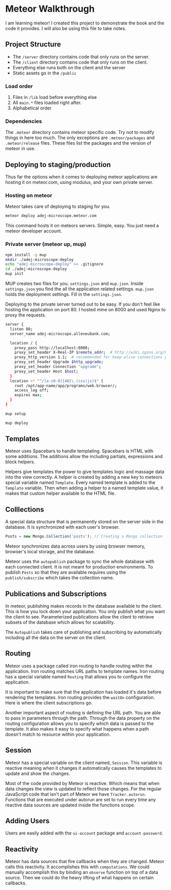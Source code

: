 # Meteor Walkthrough

I am learning meteor! I created this project to demonstrate the book and the code it provides. I will also be using this file to take notes.

## Project Structure

* The `/server` directory contains code that only runs on the server.
* The `/client` directory contains code that only runs on the client.
* Everything else runs both on the client and the server
* Static assets go in the `/public`

### Load order

1. Files in `/lib`  load before everything else
2. All `main.*` files loaded right after.
3. Alphabetical order

### Dependencies

The `.meteor` directory contains meteor specific code. Try not to modify things in here too much. The only exceptions are `.meteor/packages` and `.meteor/release` files. These files list the packages and the version of meteor in use.


## Deploying to staging/production

Thus far the options when it comes to deploying meteor applications are hosting it on meteor.com, using modulus, and your own private server.


### Hosting on meteor

Meteor takes care of deploying to staging for you.

```bash
meteor deploy adej-microscope.meteor.com
```

This command hosts it on meteors servers. Simple, easy. You just need a meteor developer account.

### Private server (meteor up, mup)

```bash
npm install -g mup
mkdir ./adej-microscope-deploy
echo "adej-microscope-deploy" >> .gitignore
cd ./adej-microscope-deploy
mup init
```

MUP creates two files for you. `settings.json` and `mup.json`. Inside `settings.json` you find the all the application related settings. `mup.json` holds the deployment settings. Fill in the `settings.json`.

Deploying to the private server turned out to be easy. If you don't feel like hosting the application on port 80. I hosted mine on 8000 and used Nginx to proxy the requests.

```bash
server {
  listen 80;
  server_name adej-microscope.alleneubank.com;

  location / {
    proxy_pass http://localhost:8000;
    proxy_set_header X-Real-IP $remote_addr;  # http://wiki.nginx.org/HttpProxyModule
    proxy_http_version 1.1;  # recommended for keep-alive connections per http://nginx.org/en/docs/http/ngx_http_proxy_module.html#proxy_http_version
    proxy_set_header Upgrade $http_upgrade;
    proxy_set_header Connection "upgrade";
    proxy_set_header Host $host;
  }
  location ~* "^/[a-z0-9]{40}\.(css|js)$" {
    root /opt/app-name/app/programs/web.browser/;
    access_log off;
    expires max;
  }
}
```

```bash
mup setup

mup deploy
```

## Templates

Meteor uses Spacebars to handle templating. Spacebars is HTML with some additions. The additions allow the including partials, expressions and block helpers.

Helpers give templates the power to give templates logic and massage data into the view correctly. A helper is created by adding a new key to meteors special variable named `Template`.  Every named template is added to the `Template` variable. Then when adding a helper to a named template value, it makes that custom helper available to the HTML file.

## Colllections

A special data structure that is permanently stored on the server side in the database. It is synchronized with each user's browser.

```JavaScript
Posts = new Mongo.Collection('posts'); // Creating a Mongo collection 
```

Meteor synchronizes data across users by using browser memory, browser's local storage, and the database.

Meteor uses the `autopublish` package to sync the whole database with each connected client. It is not meant for production environments. To publish `Posts` so that they are available requires using the `publish/subscribe` which takes the collection name.

## Publications and Subscriptions

In meteor, publishing makes records in the database available to the client. This is how you lock down your application. You only publish what you want the client to see. Parameterized publications allow the client to retrieve subsets of the database which allows for scalability.

The `Autopublish` takes care of publishing and subscribing by automatically including all the data on the server on the client.

## Routing

Meteor uses a package called iron routing to handle routing within the application. Iron routing matches URL paths to template names. Iron routing has a special variable named `Routing` that allows you to configure the application.

It is important to make sure that the application has loaded it's data before rendering the templates. Iron routing provides the `waitOn` configuration. Here is where the client subscriptions go.

Another important aspect of routing is defining the URL path. You are able to pass in parameters through the path. Through the data property on the routing configuration allows you to specify which data is passed to the template. It also makes it easy to specify what happens when a path doesn't match to resource within your application.

## Session

Meteor has a special variable on the client named, `Session`. This variable is reactive meaning when it changes it automatically causes the templates to update and show the changes.

Most of the code provided by Meteor is reactive. Which means that when data changes the view is updated to reflect those changes. For the regular JavaScript code that isn't part of Meteor we have `Tracker.autorun`. Functions that are executed under autorun are set to run every time any reactive data sources are updated inside the functions scope.

## Adding Users

Users are easily added with the `ui-account` package and `account-password`.

## Reactivity

Meteor has data sources that fire callbacks when they are changed. Meteor calls this reactivity. It accomplishes this with `computations`. We could manually accomplish this by binding an `observe` function on top of a data source. Then we could do the heavy lifting of what happens on certain callbacks.

